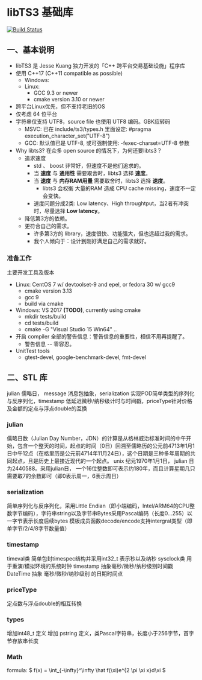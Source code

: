 ﻿libTS3 基础库
=================

[![Build Status](https://travis-ci.org/kjx98/libts.svg?branch=master)](
https://travis-ci.org/kjx98/libts)

## 一、基本说明
* libTS3 是 Jesse Kuang 独力开发的「C++ 跨平台交易基础设施」程序库
* 使用 C++17 (C++11 compatible as possible)
	* Windows: 
	* Linux:
		* GCC 9.3 or newer
		* cmake version 3.10 or newer
* 跨平台Linux优先，但不支持老旧的OS
* 仅考虑 64 位平台
* 字符串仅支持 UTF8，source file 也使用 UTF8 编码。GBK应转码
	* MSVC: 已在 include/ts3/types.h 里面设定: #pragma execution_character_set("UTF-8")
	* GCC: 默认值已是 UTF-8, 或可强制使用: -fexec-charset=UTF-8 参数
* Why libts3? 在众多 open source 的情况下，为何还要libts3？
	* 追求速度
		* std 、 boost 非常好，但速度不是他们追求的。
		* 当 **速度** 与 **通用性** 需要取舍时，libts3 选择 **速度**。
		* 当 **速度** 与 **内存RAM用量** 需要取舍时，libts3 选择 **速度**。
			* libts3 会权衡 大量的RAM 造成 CPU cache missing，速度不一定会变快。
		* 速度问题分成2类: Low latency、High throughtput，当2者有冲突时，尽量选择 **Low latency**。
	* 降低第3方的依赖。
	* 更符合自己的需求。
		* 许多第3方的 library，速度很快、功能强大，但也远超过我的需求。
		* 我个人倾向于：设计到刚好满足自己的需求就好。

### 准备工作
主要开发工具及版本
* Linux: CentOS 7 w/ devtoolset-9 and epel, or fedora 30 w/ gcc9
	* cmake version 3.13
	* gcc 9
	* build via cmake
* Windows: VS 2017	**(TODO)**, currently using cmake
	* mkdir tests/build
	* cd tests/build
	* cmake -G "Visual Studio 15 Win64" ..
* 开启 compiler 全部的警告信息：警告信息的重要性，相信不用再提醒了。
	* 警告信息 -- 零容忍。
* UnitTest tools
    * gtest-devel, google-benchmark-devel, fmt-devel

## 二、STL 库
  julian 儒略日， message 消息包抽象，serialization 实现POD简单类型的序列化与反序列化，timestamp 低延迟微秒/纳秒级计时与时间戳，priceType针对价格及金额的定点与浮点double的互换

### julian
  儒略日数（Julian Day Number，JDN）的计算是从格林威治标准时间的中午开始，包含一个整天的时间，起点的时间（0日）回溯至儒略历的公元前4713年1月1日中午12点（在格里历是公元前4714年11月24日），这个日期是三种多年周期的共同起点，且是历史上最接近现代的一个起点。
  unix 纪元1970年1月1日， julian 日为2440588。采用julian日， 一个16位整数即可表示约180年，而且计算星期几只需要取7的余数即可（即0表示周一，6表示周日）

### serialization
  简单序列化与反序列化，采用Little Endian（即小端编码，Intel/ARM64的CPU整数字节编码），字符串string以及字节串Bytes采用Pascal编码（长度0...255）以一字节表示长度后续bytes
  模板成员函数decode/encode支持intergral类型（即单字节/2/4/8字节数量值）

### timestamp
  timeval类 简单包封timespec结构并采用int32_t 表示秒以及纳秒
  sysclock类 用于重演/模拟环境的系统时钟
  timestamp 抽象毫秒/微秒/纳秒级别时间戳
  DateTime 抽象 毫秒/微秒/纳秒级别 的日期时间点

### priceType
  定点数与浮点double的相互转换

### types
  增加int48_t 	定义
  增加 pstring 	定义，类Pascal字符串，长度小于256字节，首字节存放串长度

### Math
formula: $ f(x) = \int_{-\infty}^\infty \hat f(\xi)e^{2 \pi \xi x}d\xi $
